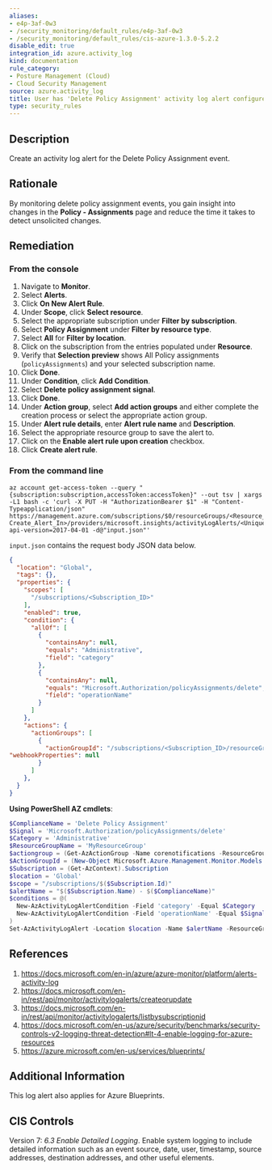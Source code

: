 ```yaml
---
aliases:
- e4p-3af-0w3
- /security_monitoring/default_rules/e4p-3af-0w3
- /security_monitoring/default_rules/cis-azure-1.3.0-5.2.2
disable_edit: true
integration_id: azure.activity_log
kind: documentation
rule_category:
- Posture Management (Cloud)
- Cloud Security Management
source: azure.activity_log
title: User has 'Delete Policy Assignment' activity log alert configured
type: security_rules
---
```


## Description

Create an activity log alert for the Delete Policy Assignment event.

## Rationale

By monitoring delete policy assignment events, you gain insight into changes in the **Policy - Assignments** page and reduce the time it takes to detect unsolicited changes.

## Remediation

### From the console

1. Navigate to **Monitor**. 
2. Select **Alerts**.
3. Click **On New Alert Rule**.
4. Under **Scope**, click **Select resource**. 
5. Select the appropriate subscription under **Filter by subscription**. 
6. Select **Policy Assignment** under **Filter by resource type**. 
7. Select **All** for **Filter by location**. 
8. Click on the subscription from the entries populated under **Resource**. 
9. Verify that **Selection preview** shows All Policy assignments (`policyAssignments`) and your selected subscription name. 
10. Click **Done**. 
11. Under **Condition**, click **Add Condition**. 
12. Select **Delete policy assignment signal**. 
13. Click **Done**. 
14. Under **Action group**, select **Add action groups** and either complete the creation process or select the appropriate action group. 
15. Under **Alert rule details**, enter **Alert rule name** and **Description**. 
16. Select the appropriate resource group to save the alert to. 
17. Click on the **Enable alert rule upon creation** checkbox. 
18. Click **Create alert rule**.

### From the command line

```
az account get-access-token --query "{subscription:subscription,accessToken:accessToken}" --out tsv | xargs -L1 bash -c 'curl -X PUT -H "AuthorizationBearer $1" -H "Content-Typeapplication/json" https://management.azure.com/subscriptions/$0/resourceGroups/<Resource_Group_To Create_Alert_In>/providers/microsoft.insights/activityLogAlerts/<Unique_Alert_Name>?api-version=2017-04-01 -d@"input.json"'
```

`input.json` contains the request body JSON data below. 

```json
{
  "location": "Global",
  "tags": {},
  "properties": {
    "scopes": [
      "/subscriptions/<Subscription_ID>"
    ],
    "enabled": true,
    "condition": {
      "allOf": [
        {
          "containsAny": null,
          "equals": "Administrative",
          "field": "category"
        },
        {
          "containsAny": null,
          "equals": "Microsoft.Authorization/policyAssignments/delete",
          "field": "operationName"
        }
      ]
    },
    "actions": {
      "actionGroups": [
        {
          "actionGroupId": "/subscriptions/<Subscription_ID>/resourceGroups/<Resource_Group_For_Alert_Group>/providers/microsoft.insights/actionGroups/<Alert_Group>",
"webhookProperties": null
        }
      ]
    },
  }
}
```

**Using PowerShell AZ cmdlets**: 

```powershell
$ComplianceName = 'Delete Policy Assignment'
$Signal = 'Microsoft.Authorization/policyAssignments/delete'
$Category = 'Administrative'
$ResourceGroupName = 'MyResourceGroup'
$actiongroup = (Get-AzActionGroup -Name corenotifications -ResourceGroupName $ResourceGroupName)
$ActionGroupId = (New-Object Microsoft.Azure.Management.Monitor.Models.ActivityLogAlertActionGroup $ActionGroup.Id)
$Subscription = (Get-AzContext).Subscription
$location = 'Global'
$scope = "/subscriptions/$($Subscription.Id)"
$alertName = "$($Subscription.Name) - $($ComplianceName)"
$conditions = @(
  New-AzActivityLogAlertCondition -Field 'category' -Equal $Category
  New-AzActivityLogAlertCondition -Field 'operationName' -Equal $Signal
)
Set-AzActivityLogAlert -Location $location -Name $alertName -ResourceGroupName $ResourceGroupName -Scope $scope -Action $ActionGroupId -Condition $conditions
```

## References

1. https://docs.microsoft.com/en-in/azure/azure-monitor/platform/alerts-activity-log 
2. https://docs.microsoft.com/en-in/rest/api/monitor/activitylogalerts/createorupdate 
3. https://docs.microsoft.com/en-in/rest/api/monitor/activitylogalerts/listbysubscriptionid 
4. https://docs.microsoft.com/en-us/azure/security/benchmarks/security-controls-v2-logging-threat-detection#lt-4-enable-logging-for-azure-resources 
5. https://azure.microsoft.com/en-us/services/blueprints/ 

## Additional Information

This log alert also applies for Azure Blueprints.

## CIS Controls

Version 7: _6.3 Enable Detailed Logging_. Enable system logging to include detailed information such as an event source, date, user, timestamp, source addresses, destination addresses, and other useful elements.
